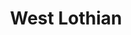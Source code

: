 ---
schema: default
title: West Lothian
description: Health and social care partnership for the West Lothian area
logo: ''
type:
- Other Scottish Govt agency
portal_url: ''
org_url: 
twitter_handle: 
wikidata_qid: Q108837019
wdtk_id: 
---
